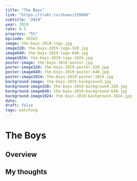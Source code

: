 ```yaml
---
title: "The Boys"
link: "https://trakt.tv/shows/139960"
subtitle: "2019"
year: 2019
rate: 8.5
progress: "5%"
episode: S01E2
image: the-boys-2019-logo.jpg
image320: the-boys-2019-logo-320.jpg
image640: the-boys-2019-logo-640.jpg
image1024: the-boys-2019-logo-1024.jpg
poster-image: the-boys-2019-poster.jpg
poster-image320: the-boys-2019-poster-320.jpg
poster-image640: the-boys-2019-poster-640.jpg
poster-image1024: the-boys-2019-poster-1024.jpg
background-image: the-boys-2019-background.jpg
background-image320: the-boys-2019-background-320.jpg
background-image640: the-boys-2019-background-640.jpg
background-image1024: the-boys-2019-background-1024.jpg
date:
draft: false
tags: watching
---
```


# The Boys

## Overview



## My thoughts
